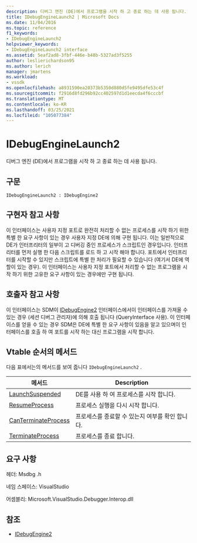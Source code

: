 ```yaml
---
description: 디버그 엔진 (DE)에서 프로그램을 시작 하 고 종료 하는 데 사용 됩니다.
title: IDebugEngineLaunch2 | Microsoft Docs
ms.date: 11/04/2016
ms.topic: reference
f1_keywords:
- IDebugEngineLaunch2
helpviewer_keywords:
- IDebugEngineLaunch2 interface
ms.assetid: 5eaf2ad8-3fbf-446e-b48b-5327ad3f5255
author: leslierichardson95
ms.author: lerich
manager: jmartens
ms.workload:
- vssdk
ms.openlocfilehash: a8931590ea20373b5350d880d5fe9495dfe53c4f
ms.sourcegitcommit: f2916d8fd296b92cc402597d1d1eecda4f6cccbf
ms.translationtype: MT
ms.contentlocale: ko-KR
ms.lasthandoff: 03/25/2021
ms.locfileid: "105077384"
---
```

# <a name="idebugenginelaunch2"></a>IDebugEngineLaunch2
디버그 엔진 (DE)에서 프로그램을 시작 하 고 종료 하는 데 사용 됩니다.

## <a name="syntax"></a>구문

```
IDebugEngineLaunch2 : IDebugEngine2
```

## <a name="notes-for-implementers"></a>구현자 참고 사항
 이 인터페이스는 사용자 지정 포트로 완전히 처리할 수 없는 프로세스를 시작 하기 위한 특별 한 요구 사항이 있는 경우 사용자 지정 DE에 의해 구현 됩니다. 이는 일반적으로 DE가 인터프리터의 일부이 고 디버깅 중인 프로세스가 스크립트인 경우입니다. 인터프리터를 먼저 실행 한 다음 스크립트를 로드 하 고 시작 해야 합니다. 포트에서 인터프리터를 시작할 수 있지만 스크립트에 특별 한 처리가 필요할 수 있습니다 (여기서 DE에 역할이 있는 경우). 이 인터페이스는 사용자 지정 포트에서 처리할 수 없는 프로그램을 시작 하기 위한 고유한 요구 사항이 있는 경우에만 구현 됩니다.

## <a name="notes-for-callers"></a>호출자 참고 사항
 이 인터페이스는 SDM이 [IDebugEngine2](../../../extensibility/debugger/reference/idebugengine2.md) 인터페이스에서이 인터페이스를 가져올 수 있는 경우 (세션 디버그 관리자)에 의해 호출 됩니다 (QueryInterface 사용). 이 인터페이스를 얻을 수 있는 경우 SDM은 DE에 특별 한 요구 사항이 있음을 알고 있으며이 인터페이스를 호출 하 여 포트를 시작 하는 대신 프로그램을 시작 합니다.

## <a name="methods-in-vtable-order"></a>Vtable 순서의 메서드
 다음 표에서는의 메서드를 보여 줍니다 `IDebugEngineLaunch2` .

|메서드|Description|
|------------|-----------------|
|[LaunchSuspended](../../../extensibility/debugger/reference/idebugenginelaunch2-launchsuspended.md)|DE를 사용 하 여 프로세스를 시작 합니다.|
|[ResumeProcess](../../../extensibility/debugger/reference/idebugenginelaunch2-resumeprocess.md)|프로세스 실행을 다시 시작 합니다.|
|[CanTerminateProcess](../../../extensibility/debugger/reference/idebugenginelaunch2-canterminateprocess.md)|프로세스를 종료할 수 있는지 여부를 확인 합니다.|
|[TerminateProcess](../../../extensibility/debugger/reference/idebugenginelaunch2-terminateprocess.md)|프로세스를 종료 합니다.|

## <a name="requirements"></a>요구 사항
 헤더: Msdbg .h

 네임 스페이스: VisualStudio

 어셈블리: Microsoft.VisualStudio.Debugger.Interop.dll

## <a name="see-also"></a>참조
- [IDebugEngine2](../../../extensibility/debugger/reference/idebugengine2.md)
